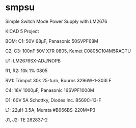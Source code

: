 # smpsu
Simple Switch Mode Power Supply with LM2676

KiCAD 5 Project

BOM:
 C1: 50V 68µF,  Panasonic 50SVPF68M

 C2, C3: 100nF 50V X7R 0805, Kemet C0805C104M5RACTU

 U1: LM2676SX-ADJ/NOPB
 
 R1, R2: 10k 1% 0805
 
 RV1: Trimpot 30k 25-turn, Bourns 3296W-1-303LF
 
 C4: 16V 1000µF, Panasonic 16SVPF1000M
 
 D1: 60V 5A Schottky, Diodes Inc. B560C-13-F
 
 L1: 22µH 3.5A, Murata #B966BS-220M=P3
 
 J1, J2: TE 282837-2
